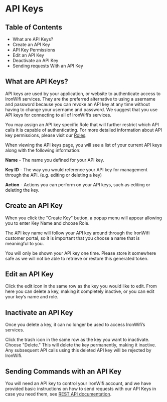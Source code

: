 # API Keys

## Table of Contents

- What are API Keys?
- Create an API Key
- API Key Permissions
- Edit an API Key
- Deactivate an API Key
- Sending requests With an API Key

## What are API Keys?

API keys are used by your application, or website to authenticate access to IronWifi services. They are the preferred alternative to using a username and password because you can revoke an API key at any time without having to change your username and password. We suggest that you use API keys for connecting to all of IronWifi’s services.

You may assign an API key specific Role that will further restrict which API calls it is capable of authenticating. For more detailed information about API key permissions, please visit our [Roles](https://www.ironwifi.com/user-guide/roles/).

When viewing the API keys page, you will see a list of your current API keys along with the following information:

**Name** - The name you defined for your API key.

**Key ID** - The way you would reference your API key for management through the API. (e.g. editing or deleting a key)

**Action** - Actions you can perform on your API keys, such as editing or deleting the key.

## Create an API Key

When you click the "Create Key" button, a popup menu will appear allowing you to enter Key Name and choose Role.

The API key name will follow your API key around through the IronWifi customer portal, so it is important that you choose a name that is meaningful to you.

You will only be shown your API key one time. Please store it somewhere safe as we will not be able to retrieve or restore this generated token.

## Edit an API Key

Click the edit icon in the same row as the key you would like to edit. From here you can delete a key, making it completely inactive, or you can edit your key’s name and role.

## Inactivate an API Key

Once you delete a key, it can no longer be used to access IronWifi’s services.

Click the trash icon in the same row as the key you want to inactivate. Choose "Delete." This will delete the key permanently, making it inactive. Any subsequent API calls using this deleted API key will be rejected by IronWifi.

## Sending Commands with an API Key

You will need an API key to control your IronWifi account, and we have provided basic instructions on how to send requests with our API Keys in case you need them, see [REST API documentation](href="https://www.ironwifi.com/documentation/api/").



